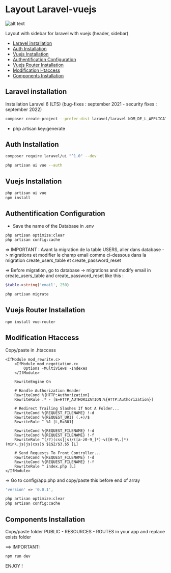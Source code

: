 # Layout Laravel-vuejs

![alt text](https://julien-kennel.fr/images/git/table.PNG)

Layout with sidebar for laravel with vuejs (header, sidebar)

- [Laravel installation](#laravel_installation)
- [Auth Installation](#auth_installation)
- [Vuejs Installation](#vuejs_installation)
- [Authentification Configuration](#authentification_configuration)
- [Vuejs Router Installation](#vuejs_router_installation)
- [Modification Htaccess](#modification_htaccess)
- [Components Installation](#installation_composants)


## Laravel installation

Installation Laravel 6 (LTS) (bug-fixes : september 2021 - security fixes : september 2022)

```bash
composer create-project --prefer-dist laravel/laravel NOM_DE_L_APPLICATION "6.*"
```
* php artisan key:generate

## Auth Installation

```bash
composer require laravel/ui "^1.0" --dev

php artisan ui vue --auth
```

## Vuejs Installation

```bash
php artisan ui vue
npm install
```

## Authentification Configuration

* Save the name of the Database in .env

```bash
php artisan optimize:clear
php artisan config:cache
```

=> IMPORTANT : Avant la migration de la table USERS, aller dans database -> migrations et modifier le champ email comme ci-dessous dans la migration create_users_table et create_password_reset

=> Before migration, go to database -> migrations and modify email in create_users_table and create_password_reset like this :


```php
$table->string('email', 250)
```
```bash
php artisan migrate
```

## Vuejs Router Installation

```bash
npm install vue-router
```

## Modification Htaccess

Copy/paste in .htaccess

```
<IfModule mod_rewrite.c>
    <IfModule mod_negotiation.c>
        Options -MultiViews -Indexes
    </IfModule>

    RewriteEngine On

    # Handle Authorization Header
    RewriteCond %{HTTP:Authorization} .
    RewriteRule .* - [E=HTTP_AUTHORIZATION:%{HTTP:Authorization}]

    # Redirect Trailing Slashes If Not A Folder...
    RewriteCond %{REQUEST_FILENAME} !-d
    RewriteCond %{REQUEST_URI} (.+)/$
    RewriteRule ^ %1 [L,R=301]

    RewriteCond %{REQUEST_FILENAME} !-d
    RewriteCond %{REQUEST_FILENAME} !-f
    RewriteRule ^(/?)(css|js)/([a-z0-9_]*)-v([0-9\.]*)(min\.js|js|css)$ $1$2/$3.$5 [L]

    # Send Requests To Front Controller...
    RewriteCond %{REQUEST_FILENAME} !-d
    RewriteCond %{REQUEST_FILENAME} !-f
    RewriteRule ^ index.php [L]
</IfModule>
```

=> Go to config/app.php and copy/paste this before end of array

```php
'version' => '0.0.1',
```

```bash
php artisan optimize:clear
php artisan config:cache
```


## Components Installation

Copy/paste folder PUBLIC - RESOURCES - ROUTES in your app and replace exists folder

==> IMPORTANT:
```bash
npm run dev
```


ENJOY !